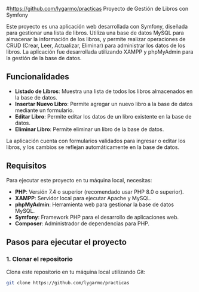 #https://github.com/lygarmo/practicas Proyecto de Gestión de Libros con Symfony

Este proyecto es una aplicación web desarrollada con Symfony, diseñada para gestionar una lista de libros. Utiliza una base de datos MySQL para almacenar la información de los libros, y permite realizar operaciones de CRUD (Crear, Leer, Actualizar, Eliminar) para administrar los datos de los libros. La aplicación fue desarrollada utilizando XAMPP y phpMyAdmin para la gestión de la base de datos.

## Funcionalidades

- **Listado de Libros**: Muestra una lista de todos los libros almacenados en la base de datos.
- **Insertar Nuevo Libro**: Permite agregar un nuevo libro a la base de datos mediante un formulario.
- **Editar Libro**: Permite editar los datos de un libro existente en la base de datos.
- **Eliminar Libro**: Permite eliminar un libro de la base de datos.
  
La aplicación cuenta con formularios validados para ingresar o editar los libros, y los cambios se reflejan automáticamente en la base de datos.

## Requisitos

Para ejecutar este proyecto en tu máquina local, necesitas:

- **PHP**: Versión 7.4 o superior (recomendado usar PHP 8.0 o superior).
- **XAMPP**: Servidor local para ejecutar Apache y MySQL.
- **phpMyAdmin**: Herramienta web para gestionar la base de datos MySQL.
- **Symfony**: Framework PHP para el desarrollo de aplicaciones web.
- **Composer**: Administrador de dependencias para PHP.

## Pasos para ejecutar el proyecto

### 1. Clonar el repositorio

Clona este repositorio en tu máquina local utilizando Git:

```bash
git clone https://github.com/lygarmo/practicas
